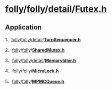 # [folly](https://github.com/facebook/folly)/[folly](https://github.com/facebook/folly/tree/main/folly)/[detail](https://github.com/facebook/folly/tree/main/folly/detail)/[**Futex.h**](https://github.com/facebook/folly/blob/main/folly/detail/Futex.h)





## Application

1、[folly](https://github.com/facebook/folly)/[folly](https://github.com/facebook/folly/tree/main/folly)/[detail](https://github.com/facebook/folly/tree/main/folly/detail)/[**TurnSequencer.h**](https://github.com/facebook/folly/blob/main/folly/detail/TurnSequencer.h)

2、[folly](https://github.com/facebook/folly)/[folly](https://github.com/facebook/folly/tree/main/folly)/[**SharedMutex.h**](https://github.com/facebook/folly/blob/main/folly/SharedMutex.h)

3、[folly](https://github.com/facebook/folly)/[folly](https://github.com/facebook/folly/tree/main/folly)/[detail](https://github.com/facebook/folly/tree/main/folly/detail)/[**MemoryIdler.h**](https://github.com/facebook/folly/blob/main/folly/detail/MemoryIdler.h)

4、[folly](https://github.com/facebook/folly)/[folly](https://github.com/facebook/folly/tree/main/folly)/[**MicroLock.h**](https://github.com/facebook/folly/blob/main/folly/MicroLock.h)

5、[folly](https://github.com/facebook/folly)/[folly](https://github.com/facebook/folly/tree/main/folly)/[**MPMCQueue.h**](https://github.com/facebook/folly/blob/main/folly/MPMCQueue.h)